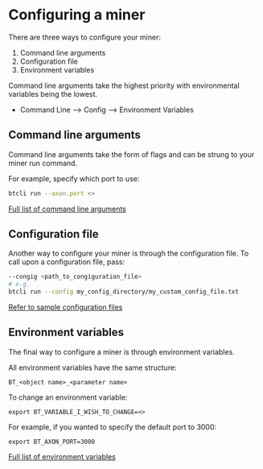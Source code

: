 # Configuring a miner

There are three ways to configure your miner:

1. Command line arguments
2. Configuration file
3. Environment variables

Command line arguments take the highest priority with environmental variables being the lowest.
- Command Line —> Config —> Environment Variables

## Command line arguments

Command line arguments take the form of flags and can be strung to your miner run command.

For example, specify which port to use:
```bash
btcli run --axon.port <>
```

[Full list of command line arguments](../Arguments.md)

## Configuration file

Another way to configure your miner is through the configuration file. To call upon a configuration file, pass:

```bash
--congig <path_to_congiguration_file>
# e.g.
btcli run --config my_config_directory/my_custom_config_file.txt
```

[Refer to sample configuration files](https://github.com/opentensor/bittensor/tree/master/sample_configs)


## Environment variables

The final way to configure a miner is through environment variables.

All environment variables have the same structure:

```
BT_<object name>_<parameter name>
```

To change an environment variable:

```
export BT_VARIABLE_I_WISH_TO_CHANGE=<>
```

For example, if you wanted to specify the default port to 3000:

```
export BT_AXON_PORT=3000
```

[Full list of environment variables](../Arguments.md)





